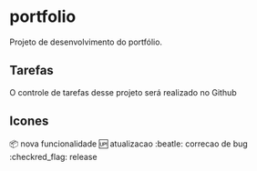 # portfolio
Projeto de desenvolvimento do portfólio.

## Tarefas
O controle de tarefas desse projeto será realizado no Github

## Icones
:package: nova funcionalidade
:up: atualizacao
:beatle: correcao de bug
:checkred_flag: release